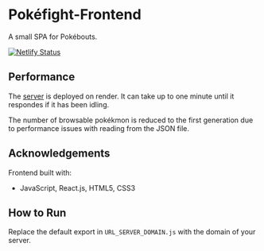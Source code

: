 # Pokéfight-Frontend

A small SPA for Pokébouts.

[![Netlify Status](https://api.netlify.com/api/v1/badges/932d7264-f7f8-4727-883f-f8307bc0cbab/deploy-status)](https://app.netlify.com/sites/pokefight-videlicet/deploys)

## Performance

The <a href="" target="_blank">server</a> is deployed on render. It can take up to one minute until it respondes if it has been idling. 

The number of browsable pokékmon is reduced to the first generation due to performance issues with reading from the JSON file.

## Acknowledgements

Frontend built with:
* JavaScript, React.js, HTML5, CSS3

## How to Run

Replace the default export in `URL_SERVER_DOMAIN.js` with the domain of your server.
